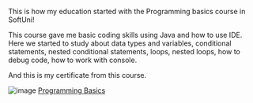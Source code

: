 This is how my education started with the Programming basics course in SoftUni!

This course gave me basic coding skills using Java and how to use IDE.
Here we started to study about data types and variables, conditional statements,
nested conditional statements, loops, nested loops, how to debug code,
how to work with console.


And this is my certificate from this course.

  ![image](./C:/Users/PC/Downloads/certificateBasics.jpeg)
  [Programming Basics](https://softuni.bg/certificates/details/125310/1d892477 "Learning the basics of programming language Java")
